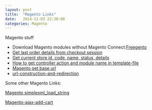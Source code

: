 ```yaml
---
layout: post
title:  "Magento Links"
date:   2014-11-03 22:30:00
categories: Magento
---
```


Magento stuff

* Download Magento modules without Magento Connect:[Freegento][freegento]
* [Get last order details from checkout session][last-order]
* [Get current store id, code, name, status, details][current-id]
* [How to get controller action and module name in template-file][get-controller-action]
* [Magento get base url][magento-get-base]
* [url-construction-and-redirection][magento-url]


Some other Magento Links:

[Magento simplexml_load_string][Magento simplexml_load_string]

[Magento-ajax-add-cart][magento-ajax-add-cart]





[freegento]:http://freegento.com/ddl-magento-extension.php
[last-order]:http://www.codexpedia.com/magento/get-last-order-details-from-checkout-session-in-magento/
[current-id]:http://www.kathirvel.com/magento-get-current-store-id-code-name-status-details/
[get-controller-action]:http://blog.chapagain.com.np/magento-how-to-get-controller-action-and-module-name-in-template-file/
[magento-get-base]:http://jagdeepbanga.com/blog/magento-get-base-url-skin-url-media-url-js-url-store-url-and-current-url.html
[magento-url]:http://www.codexpedia.com/magento/magento-controller-url-construction-and-redirection/

[Magento simplexml_load_string]:http://wrightcreativelabs.com/magento-simplexml_load_string-error-troubleshooting/

[magento-ajax-add-cart]: http://adeptasoftware.co.uk/blog/magento-ajax-add-cart-extension/

[l1]:http://magento.stackexchange.com/questions/15340/magento-how-to-add-custom-discount-without-using-coupon-code-in-observer

[l2]:http://pradeepkumarrcs.blogspot.in/2011/12/applying-custom-discount-amount-in.html

[l3]:http://stackoverflow.com/questions/15616489/magento-event-on-any-page-load

[l4]:http://stackoverflow.com/questions/2009336/magento-store-get-base-url-in-static-block

[l5]:http://bradfrost.com/blog/web/magento-static-blocks/

[l6]:http://www.databasically.com/2011/06/06/remove-all-those-ds_store-files/

[l7]:http://magentoexpertforum.com/showthread.php/11168-Create-Open-Read-Write-Append-Close-and-Delete-file-in-PHP
